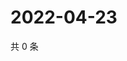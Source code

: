 # 2022-04-23

共 0 条

<!-- BEGIN WEIBO -->
<!-- 最后更新时间 Sat Apr 23 2022 02:19:43 GMT+0800 (China Standard Time) -->

<!-- END WEIBO -->
